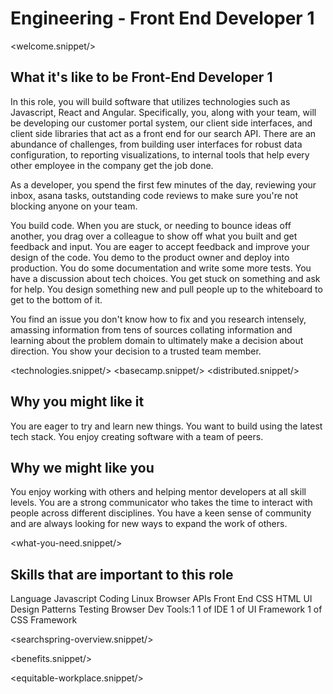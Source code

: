 # Engineering - Front End Developer 1
<welcome.snippet/>

## What it's like to be Front-End Developer 1
In this role, you will build software that utilizes technologies such as Javascript, React and Angular. Specifically, you, along with your team, will be developing our customer portal system, our client side interfaces, and client side libraries that act as a front end for our search API. There are an abundance of challenges, from building user interfaces for robust data configuration, to reporting visualizations, to internal tools that help every other employee in the company get the job done. 

As a developer, you spend the first few minutes of the day, reviewing your inbox, asana tasks, outstanding code reviews to make sure you're not blocking anyone on your team.

You build code. When you are stuck, or needing to bounce ideas off another, you drag over a colleague to show off what you built and get feedback and input.  You are eager to accept feedback and improve your design of the code.  You demo to the product owner and deploy into production.  You do some documentation and write some more tests.  You have a discussion about tech choices.  You get stuck on something and ask for help.    You design something new and pull people up to the whiteboard to get to the bottom of it.

You find an issue you don't know how to fix and you research intensely, amassing information from tens of sources collating information and learning about the problem domain to ultimately make a decision about direction.  You show your decision to a trusted team member. 

<technologies.snippet/>
<basecamp.snippet/>
<distributed.snippet/>

## Why you might like it
You are eager to try and learn new things. You want to build using the latest tech stack. You enjoy creating software with a team of peers.

## Why we might like you
You enjoy working with others and helping mentor developers at all skill levels.  You are a strong communicator who takes the time to interact with people across different disciplines. You have a keen sense of community and are always looking for new ways to expand the work of others.

<what-you-need.snippet/>

## Skills that are important to this role

<skills>
Language Javascript
Coding
Linux
Browser APIs
Front End
CSS
HTML
UI Design Patterns
Testing
Browser Dev Tools:1
1 of IDE
1 of UI Framework
1 of CSS Framework
</skills>

<inherit doc="engineering-base.md"/>

<searchspring-overview.snippet/>

<benefits.snippet/>

<equitable-workplace.snippet/>